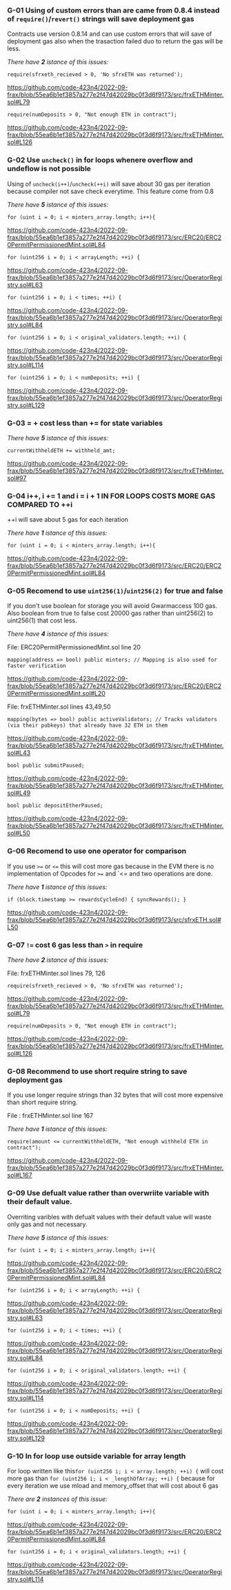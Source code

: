 ### G-01 Using of custom errors than are came from 0.8.4 instead of `require()`/`revert()` strings will save deployment gas

Contracts use version 0.8.14 and can use custom errors that will save of deployment gas also when the trasaction failed duo to return the gas will be less.

_There have **2** istance of this issues:_


```
require(sfrxeth_recieved > 0, 'No sfrxETH was returned');
```

https://github.com/code-423n4/2022-09-frax/blob/55ea6b1ef3857a277e2f47d42029bc0f3d6f9173/src/frxETHMinter.sol#L79

```
require(numDeposits > 0, "Not enough ETH in contract");
```

https://github.com/code-423n4/2022-09-frax/blob/55ea6b1ef3857a277e2f47d42029bc0f3d6f9173/src/frxETHMinter.sol#L126

### G-02 Use `uncheck()` in for loops whenere overflow and undeflow is not possible

Using of `uncheck(i++)`/`uncheck(++i)` will save about 30 gas per iteration because compiler not save check everytime. This feature come from 0.8

_There have **5** istance of this issues:_

```
for (uint i = 0; i < minters_array.length; i++){
```

https://github.com/code-423n4/2022-09-frax/blob/55ea6b1ef3857a277e2f47d42029bc0f3d6f9173/src/ERC20/ERC20PermitPermissionedMint.sol#L84

```
for (uint256 i = 0; i < arrayLength; ++i) {
```

https://github.com/code-423n4/2022-09-frax/blob/55ea6b1ef3857a277e2f47d42029bc0f3d6f9173/src/OperatorRegistry.sol#L63

```
for (uint256 i = 0; i < times; ++i) {
```

https://github.com/code-423n4/2022-09-frax/blob/55ea6b1ef3857a277e2f47d42029bc0f3d6f9173/src/OperatorRegistry.sol#L84

```
for (uint256 i = 0; i < original_validators.length; ++i) {
```

https://github.com/code-423n4/2022-09-frax/blob/55ea6b1ef3857a277e2f47d42029bc0f3d6f9173/src/OperatorRegistry.sol#L114

```
for (uint256 i = 0; i < numDeposits; ++i) {
```

https://github.com/code-423n4/2022-09-frax/blob/55ea6b1ef3857a277e2f47d42029bc0f3d6f9173/src/OperatorRegistry.sol#L129

### G-03 = + cost less than += for state variables

_There have **5** istance of this issues:_

```
currentWithheldETH += withheld_amt;
```
https://github.com/code-423n4/2022-09-frax/blob/55ea6b1ef3857a277e2f47d42029bc0f3d6f9173/src/frxETHMinter.sol#97

### G-04 i++, i += 1 and i = i + 1 IN FOR LOOPS COSTS MORE GAS COMPARED TO ++i

++i will save about 5 gas for each iteration

_There have **1** istance of this issues:_

```
for (uint i = 0; i < minters_array.length; i++){
```

https://github.com/code-423n4/2022-09-frax/blob/55ea6b1ef3857a277e2f47d42029bc0f3d6f9173/src/ERC20/ERC20PermitPermissionedMint.sol#L84

### G-05 Recomend to use `uint256(1)`/`uint256(2)` for true and false

If you don't use boolean for storage you will avoid Gwarmaccess 100 gas. Also boolean from true to false cost 20000 gas rather than uint256(2) to uint256(1) that cost less.

_There have **4** istance of this issues:_

File: ERC20PermitPermissionedMint.sol line 20
```
mapping(address => bool) public minters; // Mapping is also used for faster verification
```

https://github.com/code-423n4/2022-09-frax/blob/55ea6b1ef3857a277e2f47d42029bc0f3d6f9173/src/ERC20/ERC20PermitPermissionedMint.sol#L20

File: frxETHMinter.sol lines 43,49,50

```
mapping(bytes => bool) public activeValidators; // Tracks validators (via their pubkeys) that already have 32 ETH in them
```

https://github.com/code-423n4/2022-09-frax/blob/55ea6b1ef3857a277e2f47d42029bc0f3d6f9173/src/frxETHMinter.sol#L43

```
bool public submitPaused;
```

https://github.com/code-423n4/2022-09-frax/blob/55ea6b1ef3857a277e2f47d42029bc0f3d6f9173/src/frxETHMinter.sol#L49

```
bool public depositEtherPaused;
```

https://github.com/code-423n4/2022-09-frax/blob/55ea6b1ef3857a277e2f47d42029bc0f3d6f9173/src/frxETHMinter.sol#L50

### G-06 Recomend to use one operator for comparison

If you use `>=` or `<=` this will cost more gas because in the EVM there is no implementation of Opcodes for `>=` and `<= and two operations are done.

_There have **1** istance of this issues:_

```
if (block.timestamp >= rewardsCycleEnd) { syncRewards(); } 
```

https://github.com/code-423n4/2022-09-frax/blob/55ea6b1ef3857a277e2f47d42029bc0f3d6f9173/src/sfrxETH.sol#L50

### G-07 `!=` cost 6 gas less than `>` in require

_There have **2** istance of this issues:_

File: frxETHMinter.sol lines 79, 126

```
require(sfrxeth_recieved > 0, 'No sfrxETH was returned');
```

https://github.com/code-423n4/2022-09-frax/blob/55ea6b1ef3857a277e2f47d42029bc0f3d6f9173/src/frxETHMinter.sol#L79

```
require(numDeposits > 0, "Not enough ETH in contract");
```

https://github.com/code-423n4/2022-09-frax/blob/55ea6b1ef3857a277e2f47d42029bc0f3d6f9173/src/frxETHMinter.sol#L126

### G-08 Recommend to use short require string to save deployment gas

If you use longer require strings than 32 bytes that will cost more expensive than short require string.

File : frxETHMinter.sol line 167

_There have **1** istance of this issues:_

```
require(amount <= currentWithheldETH, "Not enough withheld ETH in contract");
```

https://github.com/code-423n4/2022-09-frax/blob/55ea6b1ef3857a277e2f47d42029bc0f3d6f9173/src/frxETHMinter.sol#L167

### G-09 Use defualt value rather than overwriite variable with their default value.

Overriting varibles with defualt values with their default value will waste only gas and not necessary.

_There have **5** istance of this issues:_

```
for (uint i = 0; i < minters_array.length; i++){
```

https://github.com/code-423n4/2022-09-frax/blob/55ea6b1ef3857a277e2f47d42029bc0f3d6f9173/src/ERC20/ERC20PermitPermissionedMint.sol#L84

```
for (uint256 i = 0; i < arrayLength; ++i) {
```

https://github.com/code-423n4/2022-09-frax/blob/55ea6b1ef3857a277e2f47d42029bc0f3d6f9173/src/OperatorRegistry.sol#L63

```
for (uint256 i = 0; i < times; ++i) {
```

https://github.com/code-423n4/2022-09-frax/blob/55ea6b1ef3857a277e2f47d42029bc0f3d6f9173/src/OperatorRegistry.sol#L84

```
for (uint256 i = 0; i < original_validators.length; ++i) {
```

https://github.com/code-423n4/2022-09-frax/blob/55ea6b1ef3857a277e2f47d42029bc0f3d6f9173/src/OperatorRegistry.sol#L114

```
for (uint256 i = 0; i < numDeposits; ++i) {
```

https://github.com/code-423n4/2022-09-frax/blob/55ea6b1ef3857a277e2f47d42029bc0f3d6f9173/src/OperatorRegistry.sol#L129

### G-10 In for loop use outside variable for array length

For loop written like this`for (uint256 i; i < array.length; ++i) {` will cost more gas than `for (uint256 i; i < _lengthOfArray; ++i) {` because for every iteration we use mload and memory_offset
that will cost about 6 gas

_There are **2** instances of this issue:_

```
for (uint i = 0; i < minters_array.length; i++){
```

https://github.com/code-423n4/2022-09-frax/blob/55ea6b1ef3857a277e2f47d42029bc0f3d6f9173/src/ERC20/ERC20PermitPermissionedMint.sol#L84

```
for (uint256 i = 0; i < original_validators.length; ++i) {
```

https://github.com/code-423n4/2022-09-frax/blob/55ea6b1ef3857a277e2f47d42029bc0f3d6f9173/src/OperatorRegistry.sol#L114
